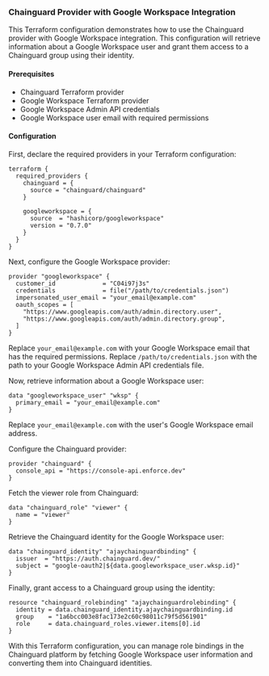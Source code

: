 ### Chainguard Provider with Google Workspace Integration

This Terraform configuration demonstrates how to use the Chainguard provider with Google Workspace integration. This configuration will retrieve information about a Google Workspace user and grant them access to a Chainguard group using their identity.

#### Prerequisites

- Chainguard Terraform provider
- Google Workspace Terraform provider
- Google Workspace Admin API credentials
- Google Workspace user email with required permissions

#### Configuration

First, declare the required providers in your Terraform configuration:

```hcl
terraform {
  required_providers {
    chainguard = {
      source = "chainguard/chainguard"
    }

    googleworkspace = {
      source  = "hashicorp/googleworkspace"
      version = "0.7.0"
    }
  }
}
```

Next, configure the Google Workspace provider:

```hcl
provider "googleworkspace" {
  customer_id             = "C04i97j3s"
  credentials             = file("/path/to/credentials.json")
  impersonated_user_email = "your_email@example.com"
  oauth_scopes = [
    "https://www.googleapis.com/auth/admin.directory.user",
    "https://www.googleapis.com/auth/admin.directory.group",
  ]
}
```

Replace `your_email@example.com` with your Google Workspace email that has the required permissions. Replace `/path/to/credentials.json` with the path to your Google Workspace Admin API credentials file.

Now, retrieve information about a Google Workspace user:

```hcl
data "googleworkspace_user" "wksp" {
  primary_email = "your_email@example.com"
}
```

Replace `your_email@example.com` with the user's Google Workspace email address.

Configure the Chainguard provider:

```hcl
provider "chainguard" {
  console_api = "https://console-api.enforce.dev"
}
```

Fetch the viewer role from Chainguard:

```hcl
data "chainguard_role" "viewer" {
  name = "viewer"
}
```

Retrieve the Chainguard identity for the Google Workspace user:

```hcl
data "chainguard_identity" "ajaychainguardbinding" {
  issuer  = "https://auth.chainguard.dev/"
  subject = "google-oauth2|${data.googleworkspace_user.wksp.id}"
}
```

Finally, grant access to a Chainguard group using the identity:

```hcl
resource "chainguard_rolebinding" "ajaychainguardrolebinding" {
  identity = data.chainguard_identity.ajaychainguardbinding.id
  group    = "1a6bcc003e8fac173e2c60c98011c79f5d561901"
  role     = data.chainguard_roles.viewer.items[0].id
}
```

With this Terraform configuration, you can manage role bindings in the Chainguard platform by fetching Google Workspace user information and converting them into Chainguard identities.
